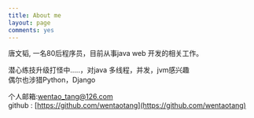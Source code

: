 ```yaml
---
title: About me
layout: page
comments: yes
---
```

  
唐文韬, 一名80后程序员，目前从事java web 开发的相关工作。

潜心练技升级打怪中.....，对java 多线程，并发，jvm感兴趣    
偶尔也涉猎Python，Django    

个人邮箱:wentao_tang@126.com    
github : [https://github.com/wentaotang](https://github.com/wentaotang)      